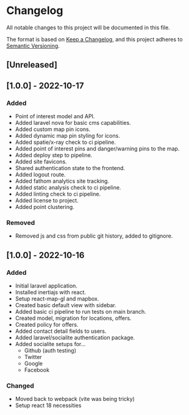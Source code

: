 # Changelog
All notable changes to this project will be documented in this file.

The format is based on [Keep a Changelog](https://keepachangelog.com/en/1.0.0/),
and this project adheres to [Semantic Versioning](https://semver.org/spec/v2.0.0.html).

## [Unreleased]

## [1.0.0] - 2022-10-17
### Added
- Point of interest model and API.
- Added laravel nova for basic cms capabilities.
- Added custom map pin icons.
- Added dynamic map pin styling for icons.
- Added spatie/x-ray check to ci pipeline.
- Added point of interest pins and danger/warning pins to the map.
- Added deploy step to pipeline.
- Added site favicons.
- Shared authentication state to the frontend.
- Added logout route.
- Added fathom analytics site tracking.
- Added static analysis check to ci pipeline.
- Added linting check to ci pipeline.
- Added license to project.
- Added point clustering.

### Removed
- Removed js and css from public git history, added to gitignore.

## [1.0.0] - 2022-10-16
### Added
- Initial laravel application.
- Installed inertiajs with react.
- Setup react-map-gl and mapbox.
- Created basic default view with sidebar.
- Added basic ci pipeline to run tests on main branch.
- Created model, migration for locations, offers.
- Created policy for offers.
- Added contact detail fields to users.
- Added laravel/socialite authentication package.
- Added socialite setups for...
    - Github (auth testing)
    - Twitter
    - Google
    - Facebook

### Changed
- Moved back to webpack (vite was being tricky)
- Setup react 18 necessities